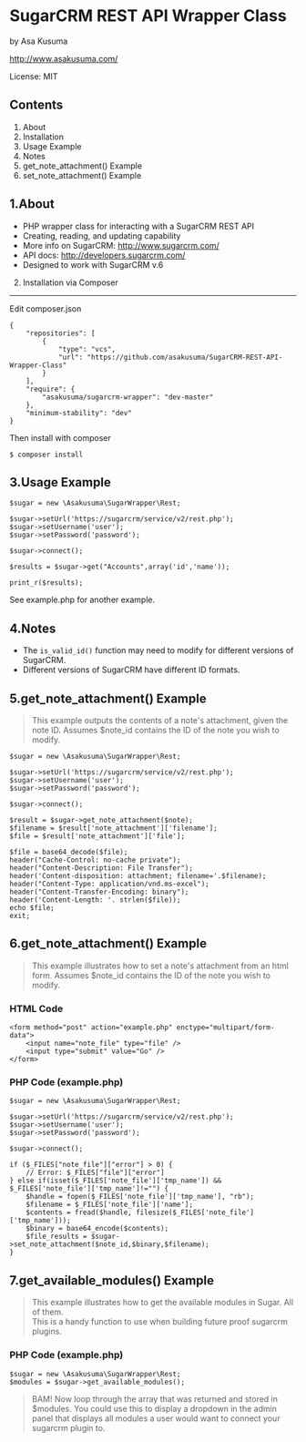 SugarCRM REST API Wrapper Class
===============================
by Asa Kusuma

http://www.asakusuma.com/

License: MIT


Contents
--------
1. About
2. Installation
3. Usage Example
4. Notes
5. get_note_attachment() Example
6. set_note_attachment() Example


1.About
-------
- PHP wrapper class for interacting with a SugarCRM REST API
- Creating, reading, and updating capability
- More info on SugarCRM: http://www.sugarcrm.com/
- API docs: http://developers.sugarcrm.com/
- Designed to work with SugarCRM v.6

2. Installation via Composer
----------------------------
Edit composer.json

	{
		"repositories": [
			{
				"type": "vcs",
				"url": "https://github.com/asakusuma/SugarCRM-REST-API-Wrapper-Class"
			}
		],
		"require": {
			"asakusuma/sugarcrm-wrapper": "dev-master"
		},
		"minimum-stability": "dev"
	}

Then install with composer

	$ composer install

3.Usage Example
---------------
	$sugar = new \Asakusuma\SugarWrapper\Rest;
	
	$sugar->setUrl('https://sugarcrm/service/v2/rest.php');
	$sugar->setUsername('user');
	$sugar->setPassword('password');
	
	$sugar->connect();
	
	$results = $sugar->get("Accounts",array('id','name'));
	
	print_r($results);
	
See example.php for another example.


4.Notes
-------
- The `is_valid_id()` function may need to modify for different versions
of SugarCRM. 
- Different versions of SugarCRM have different ID formats.


5.get_note_attachment() Example
-------------------------------
>This example outputs the contents of a note's attachment, given the
>note ID. Assumes $note_id contains the ID of the note you wish to modify.

	$sugar = new \Asakusuma\SugarWrapper\Rest;
	
	$sugar->setUrl('https://sugarcrm/service/v2/rest.php');
	$sugar->setUsername('user');
	$sugar->setPassword('password');
	
	$sugar->connect();

	$result = $sugar->get_note_attachment($note);
	$filename = $result['note_attachment']['filename'];
	$file = $result['note_attachment']['file'];

	$file = base64_decode($file);
	header("Cache-Control: no-cache private");
	header("Content-Description: File Transfer");
	header('Content-disposition: attachment; filename='.$filename);
	header("Content-Type: application/vnd.ms-excel");
	header("Content-Transfer-Encoding: binary");
	header('Content-Length: '. strlen($file));
	echo $file;
	exit;


6.get_note_attachment() Example
-------------------------------
>This example illustrates how to set a note's attachment from an html form.
>Assumes $note_id contains the ID of the note you wish to modify.

### HTML Code
	<form method="post" action="example.php" enctype="multipart/form-data">
    	<input name="note_file" type="file" />
  		<input type="submit" value="Go" />
	</form>

### PHP Code (example.php)
	$sugar = new \Asakusuma\SugarWrapper\Rest;
	
	$sugar->setUrl('https://sugarcrm/service/v2/rest.php');
	$sugar->setUsername('user');
	$sugar->setPassword('password');
	
	$sugar->connect();
	
	if ($_FILES["note_file"]["error"] > 0) {
    	// Error: $_FILES["file"]["error"]
	} else if(isset($_FILES['note_file']['tmp_name']) && $_FILES['note_file']['tmp_name']!="") {
		$handle = fopen($_FILES['note_file']['tmp_name'], "rb");
		$filename = $_FILES['note_file']['name'];
		$contents = fread($handle, filesize($_FILES['note_file']['tmp_name']));
		$binary = base64_encode($contents);
		$file_results = $sugar->set_note_attachment($note_id,$binary,$filename);
	}
	
7.get_available_modules() Example
-------------------------------
>This example illustrates how to get the available modules in Sugar.  All of them.  
>This is a handy function to use when building future proof sugarcrm plugins.
>

### PHP Code (example.php)
	$sugar = new \Asakusuma\SugarWrapper\Rest;
	$modules = $sugar->get_available_modules();
>BAM! Now loop through the array that was returned and stored in $modules.  You could use this
>to display a dropdown in the admin panel that displays all modules a user would want to connect your
>sugarcrm plugin to.  
